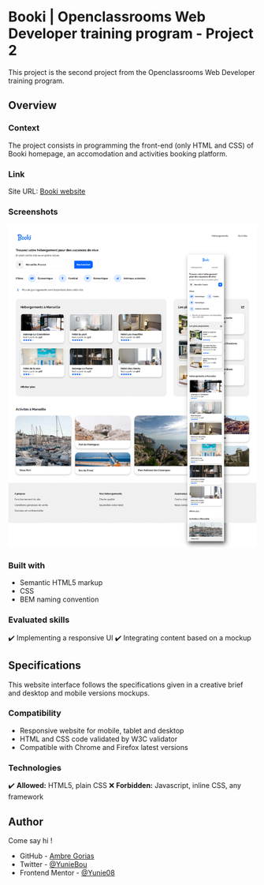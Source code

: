 
# Booki | Openclassrooms Web Developer training program - Project 2

This project is the second project from the Openclassrooms Web Developer training program.


## Overview
### Context

The project consists in programming the front-end (only HTML and CSS) of Booki homepage, an accomodation and activities booking platform.

### Link

Site URL: [Booki website](https://yunie08.github.io/booki-website/)

### Screenshots

![Booki website Screenshot](./images/website-screenshot.png)


### Built with

- Semantic HTML5 markup
- CSS
- BEM naming convention

### Evaluated skills

:heavy_check_mark:  Implementing a responsive UI
:heavy_check_mark:  Integrating content based on a mockup


## Specifications
This website interface follows the specifications given in a creative brief and desktop and mobile versions mockups.

### Compatibility

- Responsive website for mobile, tablet and desktop
- HTML and CSS code validated by W3C validator
- Compatible with Chrome and Firefox latest versions

### Technologies

:heavy_check_mark:  __Allowed:__ HTML5, plain CSS 
:x: __Forbidden:__ Javascript, inline CSS, any framework  


## Author

Come say hi ! 

- GitHub - [Ambre Gorias](https://github.com/Yunie08)
- Twitter - [@YunieBou](https://www.twitter.com/YunieBou)
- Frontend Mentor - [@Yunie08](https://www.frontendmentor.io/profile/Yunie08)

